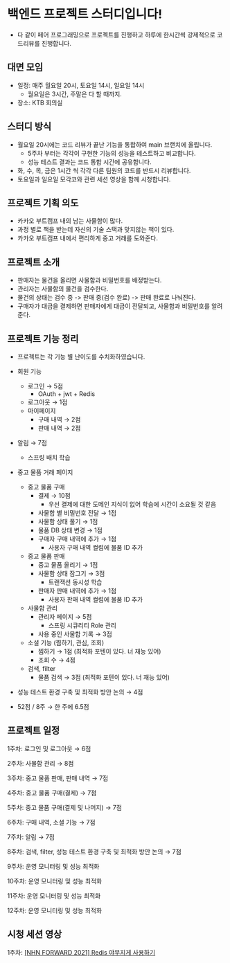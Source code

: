 # 백엔드 프로젝트 스터디입니다!
- 다 같이 페어 프로그래밍으로 프로젝트를 진행하고 하루에 한시간씩 강제적으로 코드리뷰를 진행합니다.
## 대면 모임
- 일정: 매주 월요일 20시, 토요일 14시, 일요일 14시
  - 월요일은 3시간, 주말은 다 할 때까지.
- 장소: KTB 회의실
## 스터디 방식
- 월요일 20시에는 코드 리뷰가 끝난 기능을 통합하여 main 브랜치에 올립니다.
  - 5주차 부터는 각각이 구현한 기능의 성능을 테스트하고 비교합니다.
  - 성능 테스트 결과는 코드 통합 시간에 공유합니다.
- 화, 수, 목, 금은 1시간 씩 각각 다른 팀원의 코드를 반드시 리뷰합니다.
- 토요일과 일요일 모각코와 관련 세션 영상을 함께 시청합니다.
## 프로젝트 기획 의도
- 카카오 부트캠프 내의 남는 사물함이 많다.
- 과정 별로 책을 받는데 자신의 기술 스택과 맞지않는 책이 있다.
- 카카오 부트캠프 내에서 편리하게 중고 거래를 도와준다.
## 프로젝트 소개
- 판매자는 물건을 올리면 사물함과 비밀번호를 배정받는다.
- 관리자는 사물함의 물건을 검수한다.
- 물건의 상태는 검수 중 -> 판매 중(검수 완료) -> 판매 완료로 나눠진다.
- 구매자가 대금을 결제하면 판매자에게 대금이 전달되고, 사물함과 비밀번호를 알려준다.
## 프로젝트 기능 정리
- 프로젝트는 각 기능 별 난이도를 수치화하였습니다.

- 회원 기능
    - 로그인 → 5점
        - OAuth + jwt + Redis
    - 로그아웃 → 1점
    - 마이페이지
        - 구매 내역 → 2점
        - 판매 내역 → 2점
- 알림 → 7점
    - 스프링 배치 학습
- 중고 물품 거래 페이지
    - 중고 물품 구매
        - 결제 → 10점
          - 우선 결제에 대한 도메인 지식이 없어 학습에 시간이 소요될 것 같음
        - 사물함 별 비밀번호 전달 → 1점
        - 사물함 상태 풀기 → 1점
        - 물품 DB 상태 변경 → 1점
        - 구매자 구매 내역에 추가 → 1점
            - 사용자 구매 내역 컬럼에 물품 ID 추가
    - 중고 물품 판매
        - 중고 물품 올리기 → 1점
        - 사물함 상태 잠그기 → 3점
            - 트랜잭션 동시성 학습
        - 판매자 판매 내역에 추가 → 1점
            - 사용자 판매 내역 컬럼에 물품 ID 추가
    - 사물함 관리
        - 관리자 페이지 → 5점
            - 스프링 시큐리티 Role 관리
        - 사용 중인 사물함 기록 → 3점
    - 소셜 기능 (찜하기, 관심, 조회)
        - 찜하기 → 1점 (최적화 포텐이 있다. 너 재능 있어)
        - 조회 수  → 4점
    - 검색, filter
        - 물품 검색 → 3점 (최적화 포텐이 있다. 너 재능 있어)
- 성능 테스트 환경 구축 및 최적화 방안 논의 → 4점
- 52점 / 8주 → 한 주에 6.5점

## 프로젝트 일정
1주차: 로그인 및 로그아웃 → 6점

2주차:  사물함 관리 → 8점

3주차:  중고 물품 판매, 판매 내역 → 7점

4주차:  중고 물품 구매(결제) → 7점

5주차:  중고 물품 구매(결제 및 나머지) → 7점

6주차:  구매 내역, 소셜 기능 → 7점

7주차:  알림 → 7점

8주차:  검색, filter, 성능 테스트 환경 구축 및 최적화 방안 논의 → 7점

9주차:  운영 모니터링 및 성능 최적화

10주차: 운영 모니터링 및 성능 최적화

11주차: 운영 모니터링 및 성능 최적화

12주차: 운영 모니터링 및 성능 최적화

## 시청 세션 영상
1주차: [[NHN FORWARD 2021] Redis 야무지게 사용하기](https://www.youtube.com/watch?v=92NizoBL4uA)

